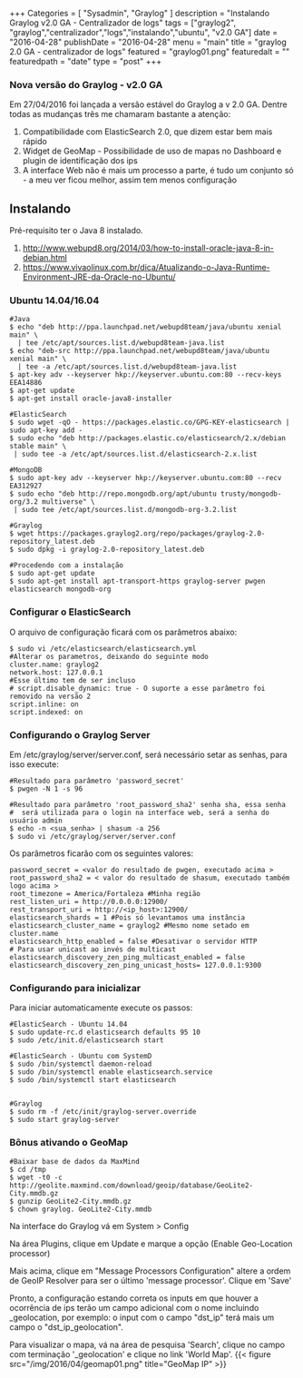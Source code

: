 +++
Categories = [
	"Sysadmin", 
	"Graylog"
]
description = "Instalando Graylog v2.0 GA - Centralizador de logs"
tags = ["graylog2", "graylog","centralizador","logs","instalando","ubuntu", "v2.0 GA"]
date = "2016-04-28"
publishDate = "2016-04-28"
menu = "main"
title = "graylog 2.0 GA - centralizador de logs"
featured = "graylog01.png"
featuredalt = ""
featuredpath = "date"
type = "post"
+++

### Nova versão do Graylog - v2.0 GA

Em 27/04/2016 foi lançada a versão estável do Graylog a v 2.0 GA. Dentre todas as mudanças três me chamaram bastante a atenção:

1. Compatibilidade com ElasticSearch 2.0, que dizem estar bem mais rápido
2. Widget de GeoMap - Possibilidade de uso de mapas no Dashboard e plugin de identificação dos ips
3. A interface Web não é mais um processo a parte, é tudo um conjunto só - a meu ver ficou melhor, assim tem menos configuração


## Instalando

 Pré-requisito ter o Java 8 instalado. 

1. http://www.webupd8.org/2014/03/how-to-install-oracle-java-8-in-debian.html
2. https://www.vivaolinux.com.br/dica/Atualizando-o-Java-Runtime-Environment-JRE-da-Oracle-no-Ubuntu/

### Ubuntu 14.04/16.04
```
#Java
$ echo "deb http://ppa.launchpad.net/webupd8team/java/ubuntu xenial main" \
  | tee /etc/apt/sources.list.d/webupd8team-java.list
$ echo "deb-src http://ppa.launchpad.net/webupd8team/java/ubuntu xenial main" \
  | tee -a /etc/apt/sources.list.d/webupd8team-java.list
$ apt-key adv --keyserver hkp://keyserver.ubuntu.com:80 --recv-keys EEA14886
$ apt-get update
$ apt-get install oracle-java8-installer

#ElasticSearch    
$ sudo wget -qO - https://packages.elastic.co/GPG-KEY-elasticsearch | sudo apt-key add -
$ sudo echo "deb http://packages.elastic.co/elasticsearch/2.x/debian stable main" \
 | sudo tee -a /etc/apt/sources.list.d/elasticsearch-2.x.list
    
#MongoDB
$ sudo apt-key adv --keyserver hkp://keyserver.ubuntu.com:80 --recv EA312927
$ sudo echo "deb http://repo.mongodb.org/apt/ubuntu trusty/mongodb-org/3.2 multiverse" \
 | sudo tee /etc/apt/sources.list.d/mongodb-org-3.2.list

#Graylog
$ wget https://packages.graylog2.org/repo/packages/graylog-2.0-repository_latest.deb
$ sudo dpkg -i graylog-2.0-repository_latest.deb

#Procedendo com a instalação    
$ sudo apt-get update
$ sudo apt-get install apt-transport-https graylog-server pwgen elasticsearch mongodb-org

```

### Configurar o ElasticSearch
O arquivo de configuração ficará com os parâmetros abaixo:

```
$ sudo vi /etc/elasticsearch/elasticsearch.yml
#Alterar os parametros, deixando do seguinte modo
cluster.name: graylog2
network.host: 127.0.0.1
#Esse último tem de ser incluso
# script.disable_dynamic: true - O suporte a esse parâmetro foi removido na versão 2
script.inline: on
script.indexed: on
```

### Configurando o Graylog Server

Em /etc/graylog/server/server.conf, será necessário setar as senhas, para isso execute:

```
#Resultado para parâmetro 'password_secret'
$ pwgen -N 1 -s 96

#Resultado para parâmetro 'root_password_sha2' senha sha, essa senha 
#  será utilizada para o login na interface web, será a senha do usuário admin
$ echo -n <sua_senha> | shasum -a 256
$ sudo vi /etc/graylog/server/server.conf
```

Os parâmetros ficarão com os seguintes valores:

```
password_secret = <valor do resultado de pwgen, executado acima >
root_password_sha2 = < valor do resultado de shasum, executado também logo acima >
root_timezone = America/Fortaleza #Minha região
rest_listen_uri = http://0.0.0.0:12900/
rest_transport_uri = http://<ip_host>:12900/
elasticsearch_shards = 1 #Pois só levantamos uma instância
elasticsearch_cluster_name = graylog2 #Mesmo nome setado em cluster.name
elasticsearch_http_enabled = false #Desativar o servidor HTTP
# Para usar unicast ao invés de multicast
elasticsearch_discovery_zen_ping_multicast_enabled = false
elasticsearch_discovery_zen_ping_unicast_hosts= 127.0.0.1:9300
```

### Configurando para inicializar

Para iniciar automaticamente execute os passos:

```
#ElasticSearch - Ubuntu 14.04
$ sudo update-rc.d elasticsearch defaults 95 10
$ sudo /etc/init.d/elasticsearch start

#ElasticSearch - Ubuntu com SystemD
$ sudo /bin/systemctl daemon-reload
$ sudo /bin/systemctl enable elasticsearch.service
$ sudo /bin/systemctl start elasticsearch


#Graylog
$ sudo rm -f /etc/init/graylog-server.override
$ sudo start graylog-server
```

### Bônus ativando o GeoMap

```
#Baixar base de dados da MaxMind
$ cd /tmp
$ wget -t0 -c http://geolite.maxmind.com/download/geoip/database/GeoLite2-City.mmdb.gz
$ gunzip GeoLite2-City.mmdb.gz
$ chown graylog. GeoLite2-City.mmdb
``` 

Na interface do Graylog vá em  System > Config

Na área Plugins, clique em Update e marque a opção (Enable Geo-Location processor)
  
Mais acima, clique em "Message Processors Configuration" altere a ordem de GeoIP Resolver para ser o último 'message processor'. Clique em 'Save'

Pronto, a configuração estando correta os inputs em que houver a ocorrência de ips terão um campo adicional com o nome incluindo _geolocation, por exemplo: o input com o campo "dst_ip" terá mais um campo o  "dst_ip_geolocation". 

Para visualizar o mapa, vá na área de pesquisa 'Search', clique no campo com terminação '_geolocation' e clique no link 'World Map'.
{{< figure src="/img/2016/04/geomap01.png" title="GeoMap IP" >}}
